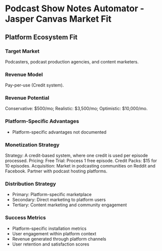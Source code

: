 # Podcast Show Notes Automator - Jasper Canvas Market Fit

## Platform Ecosystem Fit

### Target Market
Podcasters, podcast production agencies, and content marketers.

### Revenue Model
Pay-per-use (Credit system).

### Revenue Potential
Conservative: $500/mo; Realistic: $3,500/mo; Optimistic: $10,000/mo.

### Platform-Specific Advantages
- Platform-specific advantages not documented

### Monetization Strategy
Strategy: A credit-based system, where one credit is used per episode processed. Pricing: Free Trial: Process 1 free episode. Credit Packs: $15 for 10 episodes. Acquisition: Market in podcasting communities on Reddit and Facebook. Partner with podcast hosting platforms.

### Distribution Strategy
- Primary: Platform-specific marketplace
- Secondary: Direct marketing to platform users
- Tertiary: Content marketing and community engagement

### Success Metrics
- Platform-specific installation metrics
- User engagement within platform context
- Revenue generated through platform channels
- User retention and satisfaction scores
